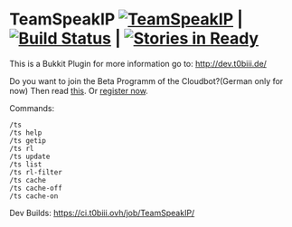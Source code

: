 
TeamSpeakIP [![TeamSpeakIP](https://api.travis-ci.org/T0biii/TeamSpeakIp.svg)](https://travis-ci.org/T0biii/TeamSpeakIp) | [![Build Status](https://ci.t0biii.ovh/job/TeamSpeakIP/badge/icon)](https://ci.t0biii.ovh/job/TeamSpeakIP/) | [![Stories in Ready](https://badge.waffle.io/T0biii/TeamSpeakIp.png?label=ready&title=Ready)](https://waffle.io/T0biii/TeamSpeakIp?utm_source=badge)
===========

This is a Bukkit Plugin for more information go to:
http://dev.t0biii.de/

Do you want to join the Beta Programm of the Cloudbot?(German only for now)
   Then read [this](https://github.com/T0biii/TeamSpeakIp/issues/9#issuecomment-280025709).
   Or [register now](https://t0biii.de/cloudbot).

Commands:
```
/ts
/ts help
/ts getip
/ts rl
/ts update
/ts list
/ts rl-filter
/ts cache
/ts cache-off
/ts cache-on
```

Dev Builds:
https://ci.t0biii.ovh/job/TeamSpeakIP/


